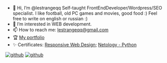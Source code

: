 - 👋 Hi, I’m @lestrangeqq Self-taught FrontEndDeveloper/Wordpress/SEO specialist. I like football, old PC games and movies, good food :) Feel free to write on english or russian :)
- 👀 I’m interested in WEB development.
- 📫 How to reach me: lestrangeqq@gmail.com
- 🏆 <a href='http://lestrangeqq.github.io/'>My portfolio</a> 
- ✨ Certificates: <a href='https://freecodecamp.org/certification/lestra/responsive-web-design'>Responsive Web Design</a>; <a href="https://drive.google.com/file/d/1UPPwhKS2Aya4flZ-YpxrBcV0b6Fiszc_/view?usp=sharing">Netology - Python</a>

<a href='https://www.linkedin.com/in/lestrangeqq/'>![github](https://img.shields.io/badge/LinkedIn-242424?style=for-the-badge&logo=LinkedIn&logoColor=blue)</a>
<a href='https://www.instagram.com/alexlestra/'>![github](https://img.shields.io/badge/Instagram-242424?style=for-the-badge&logo=Instagram&logoColor=orange)</a>
<!---
lestrangeqq/lestrangeqq is a ✨ special ✨ repository because its `README.md` (this file) appears on your GitHub profile.
You can click the Preview link to take a look at your changes.
--->
